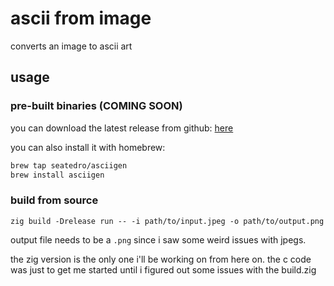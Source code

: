 # ascii from image

converts an image to ascii art

## usage

### pre-built binaries (COMING SOON)

you can download the latest release from github: [here](https://github.com/seatedro/asciigen/releases/latest)

you can also install it with homebrew:

```bash
brew tap seatedro/asciigen
brew install asciigen
```

### build from source

`zig build -Drelease run -- -i path/to/input.jpeg -o path/to/output.png`

output file needs to be a `.png` since i saw some weird issues with jpegs.

the zig version is the only one i'll be working on from here on. the c code was just to get me started until i figured out some issues with the build.zig
